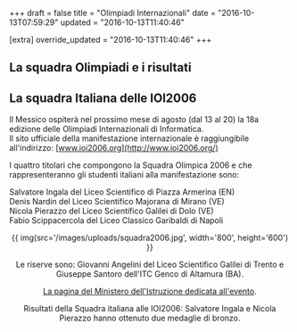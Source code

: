 +++
draft = false
title = "Olimpiadi Internazionali"
date = "2016-10-13T07:59:29"
updated = "2016-10-13T11:40:46"

[extra]
override_updated = "2016-10-13T11:40:46"
+++
## La squadra Olimpiadi e i risultati

## La squadra Italiana delle IOI2006

Il Messico ospiterà nel prossimo mese di agosto (dal 13 al 20) la 18a edizione delle Olimpiadi Internazionali di Informatica.<br/> Il sito ufficiale della manifestazione internazionale è raggiungibile all'indirizzo: [www.ioi2006.org](http://www.ioi2006.org/)

I quattro titolari che compongono la Squadra Olimpica 2006 e che rappresenteranno gli studenti italiani alla manifestazione sono:

Salvatore Ingala del Liceo Scientifico di Piazza Armerina (EN) <br/> Denis Nardin del Liceo Scientifico Majorana di Mirano (VE) <br/> Nicola Pierazzo del Liceo Scientifico Galilei di Dolo (VE) <br/> Fabio Scippacercola del Liceo Classico Garibaldi di Napoli

<div style="text-align: center;">

{{ img(src='/images/uploads/squadra2006.jpg', width='800', height='600') }}

</div>

<div style="text-align: center;">

</div>

<div style="text-align: center;">

Le riserve sono: Giovanni Angelini del Liceo Scientifico Galilei di Trento e Giuseppe Santoro dell'ITC Genco di Altamura (BA).

[La pagina del Ministero dell'Istruzione dedicata all'evento](http://www.istruzione.it/eventi/olimpiadi2006.shtml).

Risultati della Squadra italiana alle IOI2006: Salvatore Ingala e Nicola Pierazzo hanno ottenuto due medaglie di bronzo.

</div>
